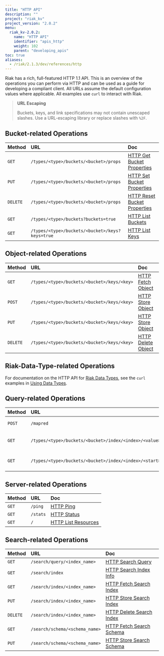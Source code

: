 ```yaml
---
title: "HTTP API"
description: ""
project: "riak_kv"
project_version: "2.0.2"
menu:
  riak_kv-2.0.2:
    name: "HTTP API"
    identifier: "apis_http"
    weight: 102
    parent: "developing_apis"
toc: true
aliases:
  - /riak/2.1.3/dev/references/http
---
```


Riak has a rich, full-featured HTTP 1.1 API. This is an overview of the
operations you can perform via HTTP and can be used as a guide for
developing a compliant client. All URLs assume the default configuration
values where applicable. All examples use `curl` to interact with Riak.

> **URL Escaping**
>
> Buckets, keys, and link specifications may not contain unescaped
slashes. Use a URL-escaping library or replace slashes with `%2F`.

## Bucket-related Operations

Method | URL | Doc
:------|:----|:---
`GET` | `/types/<type>/buckets/<bucket>/props` | [HTTP Get Bucket Properties](/riak/kv/2.0.2/developing/api/http/get-bucket-props)
`PUT` | `/types/<type>/buckets/<bucket>/props` | [HTTP Set Bucket Properties](/riak/kv/2.0.2/developing/api/http/set-bucket-props)
`DELETE` | `/types/<type>/buckets/<bucket>/props` | [HTTP Reset Bucket Properties](/riak/kv/2.0.2/developing/api/http/reset-bucket-props)
`GET` | `/types/<type>/buckets?buckets=true` | [HTTP List Buckets](/riak/kv/2.0.2/developing/api/http/list-buckets)
`GET` | `/types/<type>/buckets/<bucket>/keys?keys=true` | [HTTP List Keys](/riak/kv/2.0.2/developing/api/http/list-keys)

## Object-related Operations

Method | URL | Doc
:------|:----|:---
`GET` | `/types/<type>/buckets/<bucket>/keys/<key>` | [HTTP Fetch Object](/riak/kv/2.0.2/developing/api/http/fetch-object)
`POST` | `/types/<type>/buckets/<bucket>/keys/<key>` | [HTTP Store Object](/riak/kv/2.0.2/developing/api/http/store-object)
`PUT` | `/types/<type>/buckets/<bucket>/keys/<key>` | [HTTP Store Object](/riak/kv/2.0.2/developing/api/http/store-object)
`DELETE` | `/types/<type>/buckets/<bucket>/keys/<key>` | [HTTP Delete Object](/riak/kv/2.0.2/developing/api/http/delete-object)

## Riak-Data-Type-related Operations

For documentation on the HTTP API for [Riak Data Types](/riak/kv/2.0.2/learn/concepts/crdts),
see the `curl` examples in [Using Data Types](/riak/kv/2.0.2/developing/data-types).

## Query-related Operations

Method | URL | Doc
:------|:----|:---
`POST` | `/mapred` | [HTTP MapReduce](/riak/kv/2.0.2/developing/api/http/mapreduce)
`GET` | `/types/<type>/buckets/<bucket>/index/<index>/<value>` | [HTTP Secondary Indexes](/riak/kv/2.0.2/developing/api/http/secondary-indexes)
`GET` | `/types/<type>/buckets/<bucket>/index/<index>/<start>/<end>` | [HTTP Secondary Indexes](/riak/kv/2.0.2/developing/api/http/secondary-indexes)

## Server-related Operations

Method | URL | Doc
:------|:----|:---
`GET` | `/ping` | [HTTP Ping](/riak/kv/2.0.2/developing/api/http/ping)
`GET` | `/stats` | [HTTP Status](/riak/kv/2.0.2/developing/api/http/status)
`GET` | `/` | [HTTP List Resources](/riak/kv/2.0.2/developing/api/http/list-resources)

## Search-related Operations

Method | URL | Doc
:------|:----|:---
`GET` | `/search/query/<index_name>` | [HTTP Search Query](/riak/kv/2.0.2/developing/api/http/search-query)
`GET` | `/search/index` | [HTTP Search Index Info](/riak/kv/2.0.2/developing/api/http/search-index-info)
`GET` | `/search/index/<index_name>` | [HTTP Fetch Search Index](/riak/kv/2.0.2/developing/api/http/fetch-search-index)
`PUT` | `/search/index/<index_name>` | [HTTP Store Search Index](/riak/kv/2.0.2/developing/api/http/store-search-index)
`DELETE` | `/search/index/<index_name>` | [HTTP Delete Search Index](/riak/kv/2.0.2/developing/api/http/delete-search-index)
`GET` | `/search/schema/<schema_name>` | [HTTP Fetch Search Schema](/riak/kv/2.0.2/developing/api/http/fetch-search-schema)
`PUT` | `/search/schema/<schema_name>` | [HTTP Store Search Schema](/riak/kv/2.0.2/developing/api/http/store-search-schema)
